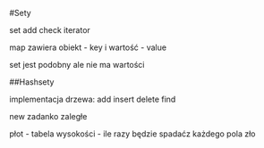 #Sety

set
add
check
iterator

map zawiera obiekt - key i wartość - value

set jest podobny ale nie ma wartości

##Hashsety

implementacja drzewa: add insert delete find


new zadanko zaległe

płot - tabela wysokości - ile razy będzie spadaćz każdego pola zło